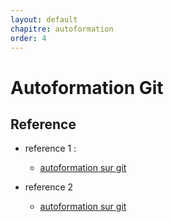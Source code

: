 ```yaml
---
layout: default
chapitre: autoformation
order: 4
---
```


# Autoformation Git

<!-- new slide -->

##  Reference 
- reference 1 : 
  - [autoformation sur git](https://www.atlassian.com/git/tutorials)

- reference 2 
    - [autoformation sur git](https://training.github.com/downloads/github-git-cheat-sheet/)

<!-- new slide -->
